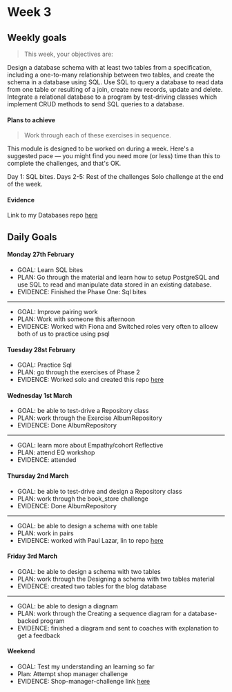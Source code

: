 # Week 3

## Weekly goals

> This week, your objectives are:

Design a database schema with at least two tables from a specification, including a one-to-many relationship between two tables, and create the schema in a database using SQL.
Use SQL to query a database to read data from one table or resulting of a join, create new records, update and delete.
Integrate a relational database to a program by test-driving classes which implement CRUD methods to send SQL queries to a database.

#### Plans to achieve
> Work through each of these exercises in sequence.

This module is designed to be worked on during a week. Here's a suggested pace — you might find you need more (or less) time than this to complete the challenges, and that's OK.

Day 1: SQL bites.
Days 2-5: Rest of the challenges
Solo challenge at the end of the week.

#### Evidence
Link to my Databases repo [here](https://github.com/ValeSer/Databases)

## Daily Goals

#### Monday 27th February
- GOAL: Learn SQL bites
- PLAN: Go through the material and learn how to setup PostgreSQL and use SQL to read and manipulate data stored in an existing database.
- EVIDENCE: Finished the Phase One: Sql bites

-----
- GOAL: Improve pairing work
- PLAN: Work with someone this afternoon
- EVIDENCE: Worked with Fiona and Switched roles very often to alloew both of us to practice using psql

#### Tuesday 28st February
- GOAL: Practice Sql
- PLAN: go through the exercises of Phase 2
- EVIDENCE: Worked solo and created this repo [here](https://github.com/ValeSer/Music_library)

#### Wednesday 1st March
- GOAL: be able to test-drive a Repository class
- PLAN: work through the Exercise AlbumRepository 
- EVIDENCE: Done AlbumRepository

-----
- GOAL: learn more about Empathy/cohort Reflective
- PLAN: attend EQ workshop
- EVIDENCE: attended 

#### Thursday 2nd March
- GOAL: be able to test-drive and design a Repository class
- PLAN: work through the book_store challenge
- EVIDENCE: Done AlbumRepository

-----
- GOAL: be able to design a schema with one table
- PLAN: work in pairs
- EVIDENCE: worked with Paul Lazar, lin to repo [here](https://github.com/ValeSer/Recipes_directory)

#### Friday 3rd March
- GOAL: be able to design a schema with two tables
- PLAN: work through the Designing a schema with two tables material
- EVIDENCE: created two tables for the blog database
-----
- GOAL: be able to design a diagnam 
- PLAN: work through the Creating a sequence diagram for a database-backed program
- EVIDENCE: finished a diagram and sent to coaches with explanation to get a feedback

#### Weekend 
- GOAL: Test my understanding an learning so far
- Plan: Attempt shop manager challenge 
- EVIDENCE: Shop-manager-challenge link [here](https://github.com/ValeSer/shop-manager-challenge)
